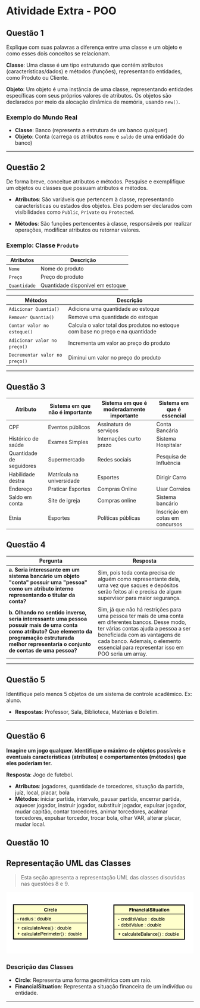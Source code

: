 # Atividade Extra - POO

## Questão 1
Explique com suas palavras a diferença entre uma classe e um objeto e como  esses dois conceitos se relacionam.

**Classe**: Uma classe é um tipo estruturado que contém atributos (características/dados) e métodos (funções), representando entidades, como Produto ou Cliente. 

**Objeto**: Um objeto é uma instância de uma classe, representando entidades específicas com seus próprios valores de atributos. Os objetos são declarados por meio da alocação dinâmica de memória, usando `new()`.

### Exemplo do Mundo Real
- **Classe**: Banco (representa a estrutura de um banco qualquer)
- **Objeto**: Conta (carrega os atributos `nome` e `saldo` de uma entidade do banco)


---

## Questão 2
De forma breve, conceitue atributos e métodos. Pesquise e exemplifique um objetos ou classes que possuam atributos e métodos.
- **Atributos**: São variáveis que pertencem à classe, representando características ou estados dos objetos. Eles podem ser declarados com visibilidades como `Public`, `Private` ou `Protected`.
  
- **Métodos**: São funções pertencentes à classe, responsáveis por realizar operações, modificar atributos ou retornar valores.

### Exemplo: Classe `Produto`

| **Atributos**      | **Descrição**                                                    |
|--------------------|------------------------------------------------------------------|
| `Nome`             | Nome do produto                                                  |
| `Preço`            | Preço do produto                                                 |
| `Quantidade`       | Quantidade disponível em estoque                                 |

| **Métodos**                    | **Descrição**                                                                 |
|---------------------------------|-------------------------------------------------------------------------------|
| `Adicionar Quantia()`           | Adiciona uma quantidade ao estoque                                            |
| `Remover Quantia()`             | Remove uma quantidade do estoque                                              |
| `Contar valor no estoque()`     | Calcula o valor total dos produtos no estoque com base no preço e na quantidade|
| `Adicionar valor no preço()`    | Incrementa um valor ao preço do produto                                       |
| `Decrementar valor no preço()`  | Diminui um valor no preço do produto                                          |


 
---

## Questão 3

| Atributo                | Sistema em que não é importante        | Sistema em que é moderadamente importante | Sistema em que é essencial               |
|-------------------------|----------------------------------------|------------------------------------------|------------------------------------------|
| CPF                     | Eventos públicos                       | Assinatura de serviços                   | Conta Bancária                           |
| Histórico de saúde       | Exames Simples                         | Internações curto prazo                  | Sistema Hospitalar                       |
| Quantidade de seguidores | Supermercado                           | Redes sociais                            | Pesquisa de Influência                   |
| Habilidade destra        | Matrícula na universidade              | Esportes                                 | Dirigir Carro                            |
| Endereço                 | Praticar Esportes                      | Compras Online                           | Usar Correios                            |
| Saldo em conta           | Site de igreja                         | Compras online                           | Sistema bancário                         |
| Etnia                    | Esportes                               | Políticas públicas                       | Inscrição em cotas em concursos          |


## Questão 4

| Pergunta                                                                                       | Resposta                                                                                                                                                                                 |
|-------------------------------------------------------------------------------------------------|-----------------------------------------------------------------------------------------------------------------------------------------------------------------------------------------|
| **a. Seria interessante em um sistema bancário um objeto "conta" possuir uma "pessoa" como um atributo interno representando o titular da conta?**  | Sim, pois toda conta precisa de alguém como representante dela, uma vez que saques e depósitos serão feitos ali e precisa de algum supervisor para maior segurança.                       |
| **b. Olhando no sentido inverso, seria interessante uma pessoa possuir mais de uma conta como atributo? Que elemento da programação estruturada melhor representaria o conjunto de contas de uma pessoa?** | Sim, já que não há restrições para uma pessoa ter mais de uma conta em diferentes bancos. Desse modo, ter várias contas ajuda a pessoa a ser beneficiada com as vantagens de cada banco. Ademais, o elemento essencial para representar isso em POO seria um array. |

---

## Questão 5

Identifique pelo menos 5 objetos de um sistema de controle acadêmico. Ex: aluno.
- **Respostas**: Professor, Sala, Biblioteca, Matérias e Boletim.

---

## Questão 6

**Imagine um jogo qualquer. Identifique o máximo de objetos possíveis e eventuais características (atributos) e comportamentos (métodos) que eles poderiam ter.**

**Resposta**: Jogo de futebol.  
- **Atributos**: jogadores, quantidade de torcedores, situação da partida, juíz, local, placar, bola  
- **Métodos**: iniciar partida, intervalo, pausar partida, encerrar partida, aquecer jogador, instruir jogador, substituir jogador, expulsar jogador, mudar capitão, contar torcedores, animar torcedores, acalmar torcedores, expulsar torcedor, trocar bola, olhar VAR, alterar placar, mudar local.

## Questão 10

## Representação UML das Classes

> Esta seção apresenta a representação UML das classes discutidas nas questões 8 e 9.

![UML das Classes](https://github.com/EnzoMello/Atividade_Extra_POO/blob/main/POO_Ads/UMl_Image/uml_circle_and_financialSituation_class.png)

### Descrição das Classes
- **Circle**: Representa uma forma geométrica com um raio.
- **FinancialSituation**: Representa a situação financeira de um indivíduo ou entidade.

---
